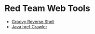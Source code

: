  # Red Team Web Tools

- [Groovy Reverse Shell](https://github.com/nobelh/Web-Tools/blob/main/revshell.groovy)
- [Java href Crawler](https://github.com/nobelh/Web-Tools/blob/main/revshell.groovy)

